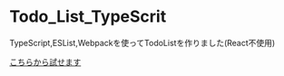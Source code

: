 # Todo_List_TypeScrit
TypeScript,ESList,Webpackを使ってTodoListを作りました(React不使用)

[こちらから試せます](https://takabatake2911.github.io/Todo_List_TypeScrit/dist/)
